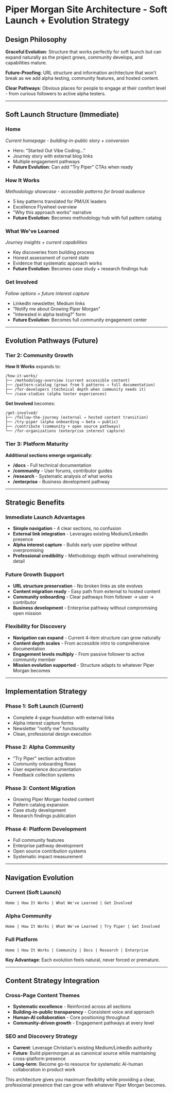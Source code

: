 # Piper Morgan Site Architecture - Soft Launch + Evolution Strategy

## Design Philosophy

**Graceful Evolution**: Structure that works perfectly for soft launch but can expand naturally as the project grows, community develops, and capabilities mature.

**Future-Proofing**: URL structure and information architecture that won't break as we add alpha testing, community features, and hosted content.

**Clear Pathways**: Obvious places for people to engage at their comfort level - from curious followers to active alpha testers.

---

## Soft Launch Structure (Immediate)

### **Home** 
*Current homepage - building-in-public story + conversion*
- Hero: "Started Out Vibe Coding..." 
- Journey story with external blog links
- Multiple engagement pathways
- **Future Evolution**: Can add "Try Piper" CTAs when ready

### **How It Works**
*Methodology showcase - accessible patterns for broad audience*
- 5 key patterns translated for PM/UX leaders
- Excellence Flywheel overview
- "Why this approach works" narrative
- **Future Evolution**: Becomes methodology hub with full pattern catalog

### **What We've Learned** 
*Journey insights + current capabilities*
- Key discoveries from building process
- Honest assessment of current state
- Evidence that systematic approach works
- **Future Evolution**: Becomes case study + research findings hub

### **Get Involved**
*Follow options + future interest capture*
- LinkedIn newsletter, Medium links
- "Notify me about Growing Piper Morgan"
- "Interested in alpha testing?" form
- **Future Evolution**: Becomes full community engagement center

---

## Evolution Pathways (Future)

### **Tier 2: Community Growth**

**How It Works** expands to:
```
/how-it-works/
├── /methodology-overview (current accessible content)
├── /pattern-catalog (grows from 5 patterns → full documentation)
├── /for-developers (technical depth when community needs it)
└── /case-studies (alpha tester experiences)
```

**Get Involved** becomes:
```
/get-involved/
├── /follow-the-journey (external → hosted content transition)
├── /try-piper (alpha onboarding → beta → public)
├── /contribute (community + open source pathways)
└── /for-organizations (enterprise interest capture)
```

### **Tier 3: Platform Maturity**

**Additional sections emerge organically**:
- **/docs** - Full technical documentation
- **/community** - User forums, contributor guides
- **/research** - Systematic analysis of what works
- **/enterprise** - Business development pathway

---

## Strategic Benefits

### **Immediate Launch Advantages**
- **Simple navigation** - 4 clear sections, no confusion
- **External link integration** - Leverages existing Medium/LinkedIn presence
- **Alpha interest capture** - Builds early user pipeline without overpromising
- **Professional credibility** - Methodology depth without overwhelming detail

### **Future Growth Support**
- **URL structure preservation** - No broken links as site evolves
- **Content migration ready** - Easy path from external to hosted content
- **Community onboarding** - Clear pathways from follower → user → contributor
- **Business development** - Enterprise pathway without compromising open mission

### **Flexibility for Discovery**
- **Navigation can expand** - Current 4-item structure can grow naturally
- **Content depth scales** - From accessible intro to comprehensive documentation
- **Engagement levels multiply** - From passive follower to active community member
- **Mission evolution supported** - Structure adapts to whatever Piper Morgan becomes

---

## Implementation Strategy

### **Phase 1: Soft Launch (Current)**
- Complete 4-page foundation with external links
- Alpha interest capture forms
- Newsletter "notify me" functionality
- Clean, professional design execution

### **Phase 2: Alpha Community**
- "Try Piper" section activation
- Community onboarding flows
- User experience documentation
- Feedback collection systems

### **Phase 3: Content Migration**
- Growing Piper Morgan hosted content
- Pattern catalog expansion
- Case study development
- Research findings publication

### **Phase 4: Platform Development**
- Full community features
- Enterprise pathway development
- Open source contribution systems
- Systematic impact measurement

---

## Navigation Evolution

### **Current (Soft Launch)**
```
Home | How It Works | What We've Learned | Get Involved
```

### **Alpha Community**
```
Home | How It Works | What We've Learned | Try Piper | Get Involved
```

### **Full Platform**
```
Home | How It Works | Community | Docs | Research | Enterprise
```

**Key Advantage**: Each evolution feels natural, never forced or premature.

---

## Content Strategy Integration

### **Cross-Page Content Themes**
- **Systematic excellence** - Reinforced across all sections
- **Building-in-public transparency** - Consistent voice and approach
- **Human-AI collaboration** - Core positioning throughout
- **Community-driven growth** - Engagement pathways at every level

### **SEO and Discovery Strategy**
- **Current**: Leverage Christian's existing Medium/LinkedIn authority
- **Future**: Build pipermorgan.ai as canonical source while maintaining cross-platform presence
- **Long-term**: Become go-to resource for systematic AI-human collaboration in product work

This architecture gives you maximum flexibility while providing a clear, professional presence that can grow with whatever Piper Morgan becomes.
